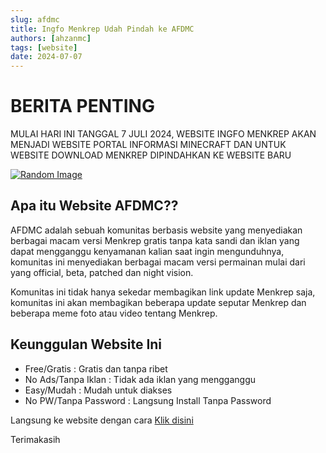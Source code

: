 ```yaml
---
slug: afdmc
title: Ingfo Menkrep Udah Pindah ke AFDMC
authors: [ahzanmc]
tags: [website]
date: 2024-07-07
---
```

# BERITA PENTING
MULAI HARI INI TANGGAL 7 JULI 2024, WEBSITE INGFO MENKREP AKAN MENJADI WEBSITE PORTAL INFORMASI MINECRAFT DAN UNTUK WEBSITE DOWNLOAD MENKREP DIPINDAHKAN KE WEBSITE BARU

<!-- truncate -->
[![Random Image](https://imapi.ingfomenkrep.my.id/random-image-show)](https://imapi.ingfomenkrep.my.id/random-link)

## Apa itu Website AFDMC??
AFDMC adalah sebuah komunitas berbasis website yang menyediakan berbagai macam versi Menkrep gratis tanpa kata sandi dan iklan yang dapat mengganggu kenyamanan kalian saat ingin mengunduhnya, komunitas ini menyediakan berbagai macam versi permainan mulai dari yang official, beta, patched dan night vision.

Komunitas ini tidak hanya sekedar membagikan link update Menkrep saja, komunitas ini akan membagikan beberapa update seputar Menkrep dan beberapa meme foto atau video tentang Menkrep.

## Keunggulan Website Ini
- Free/Gratis : Gratis dan tanpa ribet
- No Ads/Tanpa Iklan : Tidak ada iklan yang mengganggu
- Easy/Mudah : Mudah untuk diakses
- No PW/Tanpa Password : Langsung Install Tanpa Password

Langsung ke website dengan cara [Klik disini](https://afdmc.ingfomenkrep.my.id/)

Terimakasih

